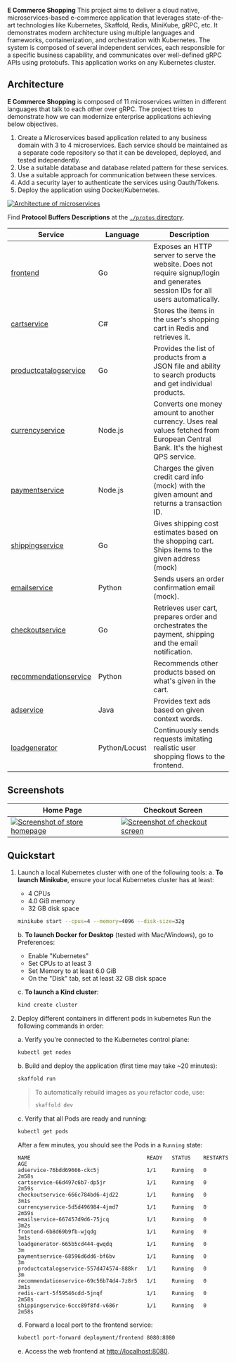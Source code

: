 <!-- <p align="center">
<img src="/src/frontend/static/icons/Hipster_HeroLogoMaroon.svg" width="300" alt="Online Boutique" />
</p> -->

**E Commerce Shopping** 
This project aims to deliver a cloud native, microservices-based e-commerce application that leverages state-of-the-art technologies like Kubernetes, Skaffold, Redis, MiniKube, gRPC, etc. 
It demonstrates modern architecture using multiple languages and frameworks, containerization, and orchestration with Kubernetes. The system is composed of several independent services, each responsible for a specific business capability, and communicates over well-defined gRPC APIs using protobufs.
This application works on any Kubernetes cluster.


## Architecture

**E Commerce Shopping** is composed of 11 microservices written in different
languages that talk to each other over gRPC.
The project tries to demonstrate how we can modernize enterprise applications achieving below objectives.
1.	Create a Microservices based application related to any business domain with 3 to 4 microservices. Each service should be maintained as a separate code repository so that it can be developed, deployed, and tested independently. 
2.	Use a suitable database and database related pattern for these services.
3.	Use a suitable approach for communication between these services.
4.	Add a security layer to authenticate the services using Oauth/Tokens.
5.	Deploy the application using Docker/Kubernetes.


[![Architecture of
microservices](/docs/img/architecture-diagram.png)](/docs/img/architecture-diagram.png)

Find **Protocol Buffers Descriptions** at the [`./protos` directory](/protos).

| Service                                              | Language      | Description                                                                                                                       |
| ---------------------------------------------------- | ------------- | --------------------------------------------------------------------------------------------------------------------------------- |
| [frontend](/src/frontend)                           | Go            | Exposes an HTTP server to serve the website. Does not require signup/login and generates session IDs for all users automatically. |
| [cartservice](/src/cartservice)                     | C#            | Stores the items in the user's shopping cart in Redis and retrieves it.                                                           |
| [productcatalogservice](/src/productcatalogservice) | Go            | Provides the list of products from a JSON file and ability to search products and get individual products.                        |
| [currencyservice](/src/currencyservice)             | Node.js       | Converts one money amount to another currency. Uses real values fetched from European Central Bank. It's the highest QPS service. |
| [paymentservice](/src/paymentservice)               | Node.js       | Charges the given credit card info (mock) with the given amount and returns a transaction ID.                                     |
| [shippingservice](/src/shippingservice)             | Go            | Gives shipping cost estimates based on the shopping cart. Ships items to the given address (mock)                                 |
| [emailservice](/src/emailservice)                   | Python        | Sends users an order confirmation email (mock).                                                                                   |
| [checkoutservice](/src/checkoutservice)             | Go            | Retrieves user cart, prepares order and orchestrates the payment, shipping and the email notification.                            |
| [recommendationservice](/src/recommendationservice) | Python        | Recommends other products based on what's given in the cart.                                                                      |
| [adservice](/src/adservice)                         | Java          | Provides text ads based on given context words.                                                                                   |
| [loadgenerator](/src/loadgenerator)                 | Python/Locust | Continuously sends requests imitating realistic user shopping flows to the frontend.                                              |

## Screenshots

| Home Page                                                                                                         | Checkout Screen                                                                                                    |
| ----------------------------------------------------------------------------------------------------------------- | ------------------------------------------------------------------------------------------------------------------ |
| [![Screenshot of store homepage](/docs/img/online-boutique-frontend-1.png)](/docs/img/online-boutique-frontend-1.png) | [![Screenshot of checkout screen](/docs/img/online-boutique-frontend-2.png)](/docs/img/online-boutique-frontend-2.png) |

## Quickstart

1. Launch a local Kubernetes cluster with one of the following tools:
   a. **To launch Minikube**, ensure your local Kubernetes cluster has at least:
      - 4 CPUs
      - 4.0 GiB memory
      - 32 GB disk space

      ```sh
      minikube start --cpus=4 --memory=4096 --disk-size=32g
      ```

   b. **To launch Docker for Desktop** (tested with Mac/Windows), go to Preferences:
      - Enable "Kubernetes"
      - Set CPUs to at least 3
      - Set Memory to at least 6.0 GiB
      - On the "Disk" tab, set at least 32 GB disk space

   c. **To launch a Kind cluster**:

      ```sh
      kind create cluster
      ```
2. Deploy different containers in different pods in kubernetes
   Run the following commands in order:

      a. Verify you're connected to the Kubernetes control plane:

      ```sh
      kubectl get nodes
      ```

      b. Build and deploy the application (first time may take ~20 minutes):

      ```sh
      skaffold run
      ```

      > To automatically rebuild images as you refactor code, use:
      >
      > ```sh
      > skaffold dev
      > ```

      c. Verify that all Pods are ready and running:

      ```sh
      kubectl get pods
      ```
      After a few minutes, you should see the Pods in a `Running` state:

      ```
      NAME                                     READY   STATUS    RESTARTS   AGE
      adservice-76bdd69666-ckc5j               1/1     Running   0          2m58s
      cartservice-66d497c6b7-dp5jr             1/1     Running   0          2m59s
      checkoutservice-666c784bd6-4jd22         1/1     Running   0          3m1s
      currencyservice-5d5d496984-4jmd7         1/1     Running   0          2m59s
      emailservice-667457d9d6-75jcq            1/1     Running   0          3m2s
      frontend-6b8d69b9fb-wjqdg                1/1     Running   0          3m1s
      loadgenerator-665b5cd444-gwqdq           1/1     Running   0          3m
      paymentservice-68596d6dd6-bf6bv          1/1     Running   0          3m
      productcatalogservice-557d474574-888kr   1/1     Running   0          3m
      recommendationservice-69c56b74d4-7z8r5   1/1     Running   0          3m1s
      redis-cart-5f59546cdd-5jnqf              1/1     Running   0          2m58s
      shippingservice-6ccc89f8fd-v686r         1/1     Running   0          2m58s
      ```


      d. Forward a local port to the frontend service:

      ```sh
      kubectl port-forward deployment/frontend 8080:8080
      ```

      e. Access the web frontend at [http://localhost:8080](http://localhost:8080).

